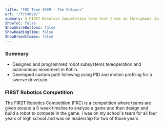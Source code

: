 ```yaml
---
title: "FRC Team 4099 - The Falcons"
url: "/frc4099/"
summary: A FIRST Robotics Competition team that I was on throughout high school.
ShowToc: false
ShowShareButtons: false
ShowReadingTime: false
ShowBreadCrumbs: false
---
```


### Summary
- Designed and programmed robot subsystems teleoperation and autonomous movement in Kotlin.
- Developed custom path following using PID and motion profiling for a swerve drivetrain.

### FIRST Robotics Competition

The FIRST Robotics Competition (FRC) is a competition where teams are given around a 6 week timeline to analyze a game and then design and build a robot to compete in the game. I was on my school's team for all four years of high school and was on leadership for two of those years. 